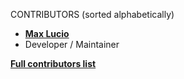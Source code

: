 CONTRIBUTORS (sorted alphabetically)

* **[Max Lucio](https://github.com/MaxLucio528)**
* Developer / Maintainer

**[Full contributors list](https://github.com/MaxLucio528/MalGraphProject/graphs/contributors)**
